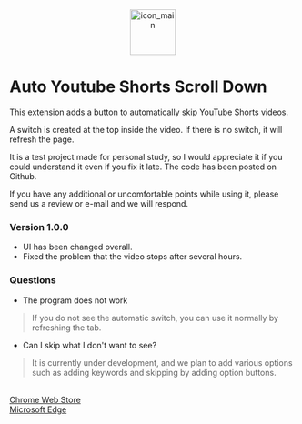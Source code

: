 <div align="center">
  <img width="80" alt="icon_main" src="https://user-images.githubusercontent.com/34180230/222903851-bc1b56d4-480f-4f4d-b408-33db18fc151b.png">
</div>

<h1>Auto Youtube Shorts Scroll Down</h1>
<p>This extension adds a button to automatically skip YouTube Shorts videos.</p>

A switch is created at the top inside the video.
If there is no switch, it will refresh the page.

It is a test project made for personal study, so I would appreciate it if you could understand it even if you fix it late.
The code has been posted on Github.

If you have any additional or uncomfortable points while using it, please send us a review or e-mail and we will respond.

### Version 1.0.0
- UI has been changed overall.
- Fixed the problem that the video stops after several hours.

### Questions
- The program does not work
 > If you do not see the automatic switch, you can use it normally by refreshing the tab.

- Can I skip what I don't want to see?
 > It is currently under development, and we plan to add various options such as adding keywords and skipping by adding option buttons.

<br />
<a href="https://chrome.google.com/webstore/detail/auto-youtube-shorts-scrol/bfofdkanfmkkbngkmhmcjichambccene">Chrome Web Store</a>
<br />
<a href="https://microsoftedge.microsoft.com/addons/detail/auto-youtube-shorts-scrol/ebndgghmhjpnnpfmamijhgpdihpglfhj">Microsoft Edge</a>
